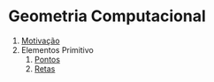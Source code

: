 Geometria Computacional
=======================

1. [Motivação](Motivacao.md)
1. Elementos Primitivo
    1. [Pontos](Pontos.md)
    1. [Retas](Retas.md)
